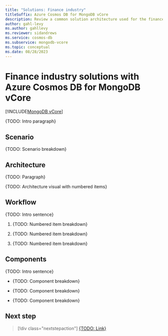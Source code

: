 ```yaml
---
title: "Solutions: Finance industry"
titleSuffix: Azure Cosmos DB for MongoDB vCore
description: Review a common solution architecture used for the finance industry with Azure Cosmos DB for MongoDB vCore.
author: gahl-levy
ms.author: gahllevy
ms.reviewer: sidandrews
ms.service: cosmos-db
ms.subservice: mongodb-vcore
ms.topic: conceptual
ms.date: 08/28/2023
---
```


# Finance industry solutions with Azure Cosmos DB for MongoDB vCore

[!INCLUDE[MongoDB vCore](../../includes/appliesto-mongodb-vcore.md)]

{TODO: Intro paragraph}

## Scenario

{TODO: Scenario breakdown}

## Architecture

{TODO: Paragraph}

{TODO: Architecture visual with numbered items}

## Workflow

{TODO: Intro sentence}

1. {TODO: Numbered item breakdown}

1. {TODO: Numbered item breakdown}

1. {TODO: Numbered item breakdown}

## Components

{TODO: Intro sentence}

- {TODO: Component breakdown}

- {TODO: Component breakdown}

- {TODO: Component breakdown}

## Next step

> [!div class="nextstepaction"]
> [{TODO: Link}](about:blank)